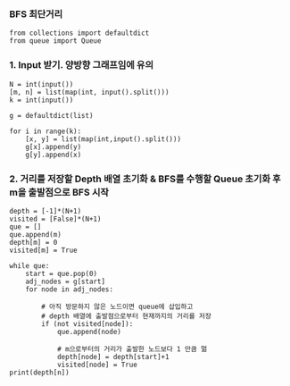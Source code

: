 ### BFS 최단거리

```python3
from collections import defaultdict
from queue import Queue
```

### 1. Input 받기. 양방향 그래프임에 유의
```python3
N = int(input())
[m, n] = list(map(int, input().split()))
k = int(input())

g = defaultdict(list)

for i in range(k):
    [x, y] = list(map(int,input().split()))
    g[x].append(y)
    g[y].append(x)
```

### 2. 거리를 저장할 Depth 배열 초기화 & BFS를 수행할 Queue 초기화 후 m을 출발점으로 BFS 시작
```python3
depth = [-1]*(N+1)
visited = [False]*(N+1)
que = []
que.append(m)
depth[m] = 0
visited[m] = True

while que:
    start = que.pop(0)
    adj_nodes = g[start]
    for node in adj_nodes:
        
        # 아직 방문하지 않은 노드이면 queue에 삽입하고
        # depth 배열에 출발점으로부터 현재까지의 거리를 저장
        if (not visited[node]):
            que.append(node)

            # m으로부터의 거리가 출발한 노드보다 1 만큼 멂
            depth[node] = depth[start]+1
            visited[node] = True
print(depth[n])
```